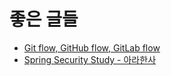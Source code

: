 # 좋은 글들

- [Git flow, GitHub flow, GitLab flow](https://ujuc.github.io/2015/12/16/git-flow-github-flow-gitlab-flow/)
- [Spring Security Study - 아라한사](https://github.com/arahansa/learn_springsecurity)
